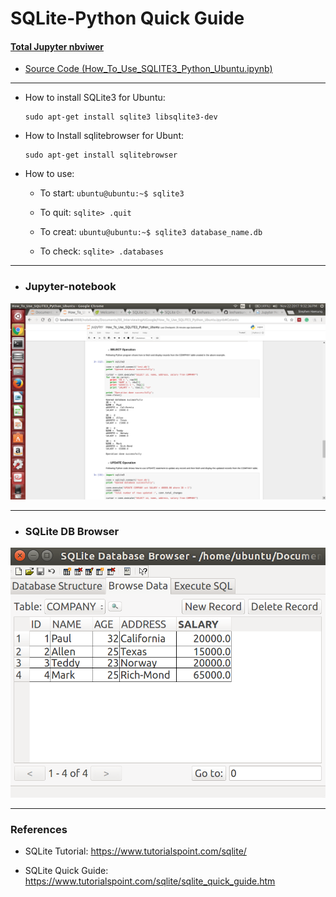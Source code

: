 # SQLite-Python Quick Guide

#### [Total Jupyter nbviwer](http://nbviewer.jupyter.org/github/leehaesung/SQLite-Python_Quick_Guide/blob/master/How_To_Use_SQLITE3_Python_Ubuntu.ipynb)

* [Source Code (How_To_Use_SQLITE3_Python_Ubuntu.ipynb)](https://github.com/leehaesung/SQLite-Python_Quick_Guide/blob/master/How_To_Use_SQLITE3_Python_Ubuntu.ipynb)

***
* How to install SQLite3 for Ubuntu:
    ```
    sudo apt-get install sqlite3 libsqlite3-dev
    ```

* How to Install sqlitebrowser for Ubunt:
    ```
    sudo apt-get install sqlitebrowser  
    ```
* How to use:

  * To start: ``` ubuntu@ubuntu:~$ sqlite3 ```

  * To quit:  ``` sqlite> .quit ```

  * To creat: ``` ubuntu@ubuntu:~$ sqlite3 database_name.db ```

  * To check: ``` sqlite> .databases ```


***
* ### Jupyter-notebook

![SQLite_JupyterNotebook.png](https://github.com/leehaesung/SQLite-Python_Quick_Guide/blob/master/SQLite_JupyterNotebook.png)

***

* ### SQLite DB Browser

![INSERTOperation.png](https://github.com/leehaesung/SQLite-Python_Quick_Guide/blob/master/INSERTOperation.png)

***
### References

* SQLite Tutorial: https://www.tutorialspoint.com/sqlite/

* SQLite Quick Guide: https://www.tutorialspoint.com/sqlite/sqlite_quick_guide.htm

